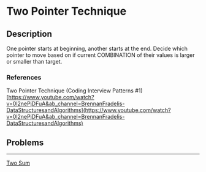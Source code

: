 # Two Pointer Technique

## Description

One pointer starts at beginning, another starts at the end. Decide which pointer to move based on if current COMBINATION of their values is larger or smaller than target.

### References

Two Pointer Technique (Coding Interview Patterns #1)
[https://www.youtube.com/watch?v=0l2nePjDFuA&ab_channel=BrennanFradelis-DataStructuresandAlgorithms](https://www.youtube.com/watch?v=0l2nePjDFuA&ab_channel=BrennanFradelis-DataStructuresandAlgorithms)

## Problems

---

[Two Sum](../Multiple%20Variables%20Pointers%20manipulation%205e7021c0343b4dafa4482e1b865ac7b6/Two%20Sum%205e8e9e73e24b4ffb83420dd37fbe78c1.md)